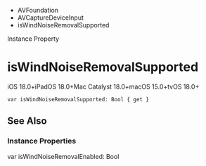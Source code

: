 

- AVFoundation
- AVCaptureDeviceInput
-  isWindNoiseRemovalSupported 

Instance Property

# isWindNoiseRemovalSupported

iOS 18.0+iPadOS 18.0+Mac Catalyst 18.0+macOS 15.0+tvOS 18.0+

``` source
var isWindNoiseRemovalSupported: Bool { get }
```

## See Also

### Instance Properties

var isWindNoiseRemovalEnabled: Bool

